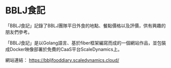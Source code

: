 # BBLJ食記

「BBLJ食記」記錄了BBLJ團隊平日外食的地點、餐點價格以及評價，供有興趣的朋友們參考。

「BBLJ食記」是以Golang語言、基於fiber框架編寫而成的一個網站作品，並包裝成Docker映像部署於免費的CaaS平台ScaleDynamics上。

網站連結：
https://bbljfooddiary.scaledynamics.cloud/

